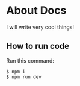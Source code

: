# About Docs

I will write very cool things!

## How to run code

Run this command:

```shell
$ npm i
$ npm run dev
```